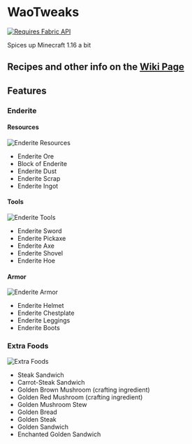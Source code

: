 # WaoTweaks

[![Requires Fabric API](https://i.imgur.com/T0YIGYz.png)](https://www.curseforge.com/minecraft/mc-mods/fabric-api)

Spices up Minecraft 1.16 a bit

## Recipes and other info on the [Wiki Page](https://github.com/Waoweens/WaoTweaks/wiki)
## Features
### Enderite
#### Resources
![Enderite Resources](https://i.imgur.com/pkFqgII.png)
* Enderite Ore
* Block of Enderite
* Enderite Dust
* Enderite Scrap
* Enderite Ingot

#### Tools
![Enderite Tools](https://i.imgur.com/9Zvd2Q9.png)
* Enderite Sword
* Enderite Pickaxe
* Enderite Axe
* Enderite Shovel
* Enderite Hoe

#### Armor
![Enderite Armor](https://i.imgur.com/5Lh4iIq.png)
* Enderite Helmet
* Enderite Chestplate
* Enderite Leggings
* Enderite Boots

### Extra Foods
![Extra Foods](https://i.imgur.com/p3ogEy7.png)
* Steak Sandwich
* Carrot-Steak Sandwich
* Golden Brown Mushroom (crafting ingredient)
* Golden Red Mushroom (crafting ingredient)
* Golden Mushroom Stew
* Golden Bread
* Golden Steak
* Golden Sandwich
* Enchanted Golden Sandwich

